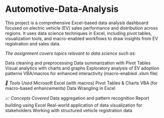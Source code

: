 # Automotive-Data-Analysis
This project is a comprehensive Excel-based data analysis dashboard focused on electric vehicle (EV) sales performance and distribution across regions. It uses data science techniques in Excel, including pivot tables, visualization tools, and macro-enabled workflows to draw insights from EV registration and sales data.

*The assignment covers topics relevant to data science such as:*

Data cleaning and preprocessing
Data summarization with Pivot Tables
Visual analytics with charts and graphs
Exploratory analysis of EV adoption patterns
VBA/macros for enhanced interactivity (macro-enabled .xlsm file)

*🔧 Tools Used*
Microsoft Excel (with macros)
Pivot Tables & Charts
VBA (for macro-based enhancements)
Data Wrangling in Excel

*📈 Concepts Covered*
Data aggregation and pattern recognition
Report building using Excel
Real-world application of data visualization for stakeholders
Working with structured vehicle registration data

